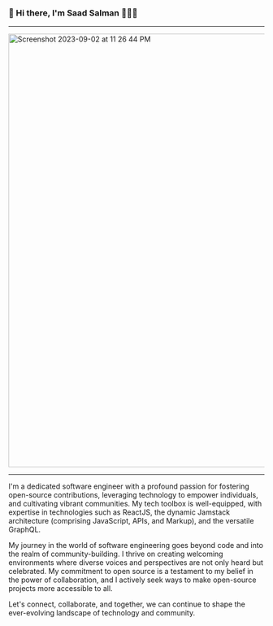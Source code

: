 ### 👋 Hi there, I'm Saad Salman 👨🏽‍💻

---
<img width="853" alt="Screenshot 2023-09-02 at 11 26 44 PM" src="https://github.com/mSaadSalman/mSaadSalman/assets/105026161/3648e0cc-ec2a-4381-8959-b9f9fa049cc5">


---
I'm a dedicated software engineer with a profound passion for fostering open-source contributions, leveraging technology to empower individuals, and cultivating vibrant communities. My tech toolbox is well-equipped, with expertise in technologies such as ReactJS, the dynamic Jamstack architecture (comprising JavaScript, APIs, and Markup), and the versatile GraphQL.

My journey in the world of software engineering goes beyond code and into the realm of community-building. I thrive on creating welcoming environments where diverse voices and perspectives are not only heard but celebrated. My commitment to open source is a testament to my belief in the power of collaboration, and I actively seek ways to make open-source projects more accessible to all.

Let's connect, collaborate, and together, we can continue to shape the ever-evolving landscape of technology and community.





<!--
**mSaadSalman/mSaadSalman** is a ✨ _special_ ✨ repository because its `README.md` (this file) appears on your GitHub profile.

Here are some ideas to get you started:

- 🔭 I’m currently working on ...
- 🌱 I’m currently learning ...
- 👯 I’m looking to collaborate on ...
- 🤔 I’m looking for help with ...
- 💬 Ask me about ...
- 📫 How to reach me: ...
- 😄 Pronouns: ...
- ⚡ Fun fact: ...
-->
